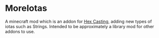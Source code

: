 # MoreIotas

A minecraft mod which is an addon for [Hex Casting](https://github.com/gamma-delta/HexMod/), adding new types of iotas such as Strings. Intended to be approximately a library mod for other addons to use.
